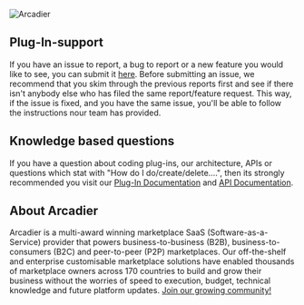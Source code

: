 ![Arcadier](https://theme.zdassets.com/theme_assets/2008942/9566e69f67b1ee67fdfbcd79b1e580bdbbc98874.svg "Arcadier")

## Plug-In-support
If you have an issue to report, a bug to report or a new feature you would like to see, you can submit it [here](https://github.com/Arcadier/Plug-In-support/issues). Before submitting an issue, we recommend that you skim through the previous reports first and see if there isn't anybody else who has filed the same report/feature request. This way, if the issue is fixed, and you have the same issue, you'll be able to follow the instructions nour team has provided.

## Knowledge based questions
If you have a question about coding plug-ins, our architecture, APIs or questions which stat with "How do I do/create/delete....", then its strongly recommended you visit our [Plug-In Documentation](#) and [API Documentation](https://apiv2.arcadier.com).

## About Arcadier
Arcadier is a multi-award winning marketplace SaaS (Software-as-a-Service) provider that powers business-to-business (B2B), business-to-consumers (B2C) and peer-to-peer (P2P) marketplaces. Our off-the-shelf and enterprise customisable marketplace solutions have enabled thousands of marketplace owners across 170 countries to build and grow their business without the worries of speed to execution, budget, technical knowledge and future platform updates. [Join our growing community!](https://www.arcadier.com)
